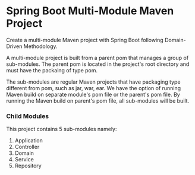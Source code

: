 # Spring Boot Multi-Module Maven Project

Create a multi-module Maven project with Spring Boot following Domain-Driven Methodology.

A multi-module project is built from a parent pom that manages a group of sub-modules. The parent pom is located in the project's root directory and must have the packaing of type pom.

The sub-modules are regular Maven projects that have packaging type different from pom, such as jar, war, ear. We have the option of running Maven build on separate module's pom file or the parent's pom file. By running the Maven build on parent's pom file, all sub-modules will be built.

### Child Modules

This project contains 5 sub-modules namely:
1. Application
1. Controller
1. Domain
1. Service
1. Repository
